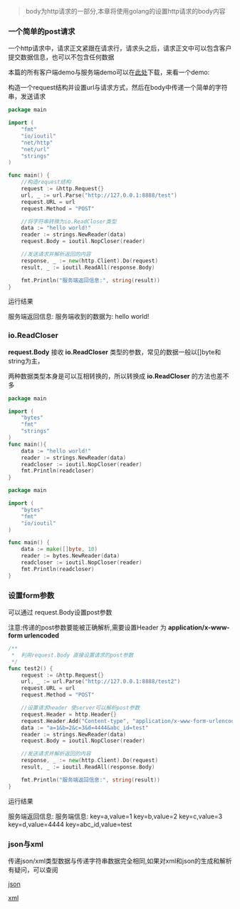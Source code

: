 > body为http请求的一部分,本章将使用golang的设置http请求的body内容

### 一个简单的post请求

一个http请求中，请求正文紧跟在请求行，请求头之后，请求正文中可以包含客户提交数据信息，也可以不包含任何数据

本篇的所有客户端demo与服务端demo可以在[此处](../../demo/http-client/body)下载，来看一个demo:

构造一个request结构并设置url与请求方式，然后在body中传递一个简单的字符串，发送请求

```go
package main

import (
    "fmt"
    "io/ioutil"
    "net/http"
    "net/url"
    "strings"
)

func main() {
    //构造request结构
    request := &http.Request{}
    url, _ := url.Parse("http://127.0.0.1:8888/test")
    request.URL = url
    request.Method = "POST"

    //将字符串转换为io.ReadCloser类型
    data := "hello world!"
    reader := strings.NewReader(data)
    request.Body = ioutil.NopCloser(reader)

    //发送请求并解析返回的内容
    response, _ := new(http.Client).Do(request)
    result, _ := ioutil.ReadAll(response.Body)

    fmt.Println("服务端返回信息:", string(result))
}

```

运行结果

服务端返回信息: 服务端收到的数据为: hello world!

### io.ReadCloser

**request.Body** 接收 **io.ReadCloser** 类型的参数，常见的数据一般以[]byte和string为主，

两种数据类型本身是可以互相转换的，所以转换成 **io.ReadCloser** 的方法也差不多

```go
package main

import (
    "bytes"
    "fmt"
    "strings"
)
func main(){
    data := "hello world!"
    reader := strings.NewReader(data)
    readcloser := ioutil.NopCloser(reader)
    fmt.Println(readcloser)
}
```

```go
package main

import (
    "bytes"
    "fmt"
    "io/ioutil"
)

func main() {
    data := make([]byte, 10)
    reader := bytes.NewReader(data)
    readcloser := ioutil.NopCloser(reader)
    fmt.Println(readcloser)
}	
```

### 设置form参数

可以通过 request.Body设置post参数

注意:传递的post参数要能被正确解析,需要设置Header 为 **application/x-www-form urlencoded**


```go
/**
 *	利用request.Body 直接设置请求的post参数
 */
func test2() {
    request := &http.Request{}
    url, _ := url.Parse("http://127.0.0.1:8888/test2")
    request.URL = url
    request.Method = "POST"

    //设置请求header 使server可以解析post参数
    request.Header = http.Header{}
    request.Header.Add("Content-type", "application/x-www-form-urlencoded")
    data := "a=1&b=2&c=3&d=4444&abc_id=test"
    reader := strings.NewReader(data)
    request.Body = ioutil.NopCloser(reader)

    //发送请求并解析返回的内容
    response, _ := new(http.Client).Do(request)
    result, _ := ioutil.ReadAll(response.Body)

    fmt.Println("服务端返回信息:", string(result))
}
```

运行结果

服务端返回信息: 服务端信息:
key=a,value=1
key=b,value=2
key=c,value=3
key=d,value=4444
key=abc_id,value=test

### json与xml

传递json/xml类型数据与传递字符串数据完全相同,如果对xml和json的生成和解析有疑问，可以查阅

[json](../encoding/json.md)

[xml](../encoding/xml.md)
